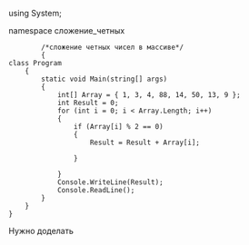 using System;

namespace сложение_четных

            /*сложение четных чисел в массиве*/
            {
    class Program
        {
            static void Main(string[] args)
            {
                int[] Array = { 1, 3, 4, 88, 14, 50, 13, 9 };
                int Result = 0;
                for (int i = 0; i < Array.Length; i++)
                {
                    if (Array[i] % 2 == 0)
                    {
                        Result = Result + Array[i];

                    }

                }
                Console.WriteLine(Result);
                Console.ReadLine();
            }
        }
    }
Нужно доделать
